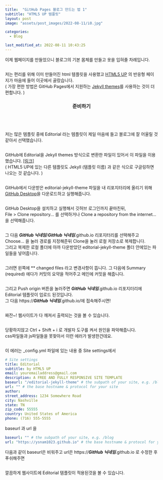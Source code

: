 ```yaml
---
title:  "GitHub Pages 블로그 만드는 법 1"
subtitle: "HTML5 UP 템플릿"
layout: post
image: "assets/post_images/2022-08-11/i0.jpg"

categories:
  - Blog

last_modified_at: 2022-08-11 10:43:25
---
```


이제 웹페이지를 만들었으니 블로그의 기본 몸체를 만들고 옷을 입혀줄 차례입니다. 

<span class="image fit"><img src="{{ 'assets/post_images/2022-08-11/i0.jpg' | relative_url }}" alt="" /></span>

저는 편리를 위해 이미 만들어진 html 템플릿을 사용했고 <a href="https://html5up.net/" target="_blank" rel=" noopener noreferrer">HTML5 UP</a> 의 반응형 페이지가 마음에 들어 이곳에서 골랐습니다. <br>
( 가장 편한 방법은 GitHub Pages에서 지원하는 <a href="http://jekyllthemes.org/" target="_blank" rel=" noopener noreferrer">Jekyll themes</a>를 사용하는 것이 더 편합니다. )

<header class="major">
  <h3>준비하기</h3>
</header>

<span class="image fit"><img src="{{ 'assets/post_images/2022-08-11/i1.jpg' | relative_url }}" alt="" /></span>

저는 많은 템플릿 중에 Editorial 라는 템플릿이 제일 마음에 들고 블로그에 잘 어울릴 것 같아서 선택했습니다. 

<span class="image fit"><img src="{{ 'assets/post_images/2022-08-11/i2.jpg' | relative_url }}" alt="" /></span>

GitHub에 Editorial을 Jekyll themes 방식으로 변환한 파일이 있어서 이 파일을 이용했습니다. <a href="https://github.com/andrewbanchich/editorial-jekyll-theme" target="_blank" rel=" noopener noreferrer">[링크]</a><br>
( HTML5 UP에 있는 다른 템플릿도 Jekyll (템플릿 이름) 과 같은 식으로 구글링하면 나오는 것 같습니다. )

<span class="image fit"><img src="{{ 'assets/post_images/2022-08-11/i3.jpg' | relative_url }}" alt="" /></span>

GitHub에서 다운받은 editorial-jekyll-theme 파일을 내 리포지터리에 올리기 위해 <a href="https://desktop.github.com/" target="_blank" rel=" noopener noreferrer">GitHub Desktop</a>을 다운로드하고 실행해줍니다.

<span class="image fit"><img src="{{ 'assets/post_images/2022-08-11/i4.jpg' | relative_url }}" alt="" /></span>

GitHub Desktop을 설치하고 실행해서 깃허브 로그인까지 끝마친뒤, <br>
File > Clone repository... 를 선택하거나 Clone a repository from the internet... 을 선택해줍니다.

<span class="image fit"><img src="{{ 'assets/post_images/2022-08-11/i5.jpg' | relative_url }}" alt="" /></span>

그 다음 ***GitHub 닉네임***/***GitHub 닉네임***.github.io 리포지터리를 선택해주고 Choose... 을 눌러 경로를 지정해준뒤 Clone을 눌러 로컬 저장소로 복제합니다. <br>
그리고 복제한 로컬 폴더에 아까 다운받았던 editorial-jekyll-theme 폴더 안에있는 파일들을 넣어줍니다.

<span class="image fit"><img src="{{ 'assets/post_images/2022-08-11/i6.jpg' | relative_url }}" alt="" /></span>

그러면 왼쪽에 ** changed files 라고 변경사항이 뜹니다. 그 다음에 Summary (required) 에다가 커밋의 요약을 적어주고 메인에 커밋을 해줍니다.

<span class="image fit"><img src="{{ 'assets/post_images/2022-08-11/i7.jpg' | relative_url }}" alt="" /></span>

그리고 Push origin 버튼을 눌러주면 ***GitHub 닉네임***.github.io 리포지터리에 Editorial 템플릿이 업로드 된것입니다. <br>
그 다음 <a>https://***GitHub 닉네임***.github.io/</a>에 접속해주시면!

<span class="image fit"><img src="{{ 'assets/post_images/2022-08-11/i8.jpg' | relative_url }}" alt="" /></span>

짜잔~! 웹사이트가 다 깨져서 출력되는 것을 볼 수 있습니다.

<span class="image fit"><img src="{{ 'assets/post_images/2022-08-11/i9.jpg' | relative_url }}" alt="" /></span>

당황하지않고 Ctrl + Shift + i 로 개발자 도구를 켜서 원인을 파악해줍니다. <br>
css파일들과 js파일들을 못찾아서 이런 에러가 발생한건데요.

<span class="image fit"><img src="{{ 'assets/post_images/2022-08-11/i10.jpg' | relative_url }}" alt="" /></span>

이 에러는 _config.yml 파일에 있는 내용 중 Site settings에서

```yaml
# Site settings
title: Editorial
subtitle: by HTML5 UP
email: youremailaddress@gmail.com
description: A FREE AND FULLY RESPONSIVE SITE TEMPLATE
baseurl: "/editorial-jekyll-theme" # the subpath of your site, e.g. /blog
url: "" # the base hostname & protocol for your site
author:
street_address: 1234 Somewhere Road
city: Nashville
state: TN
zip_code: 55555
country: United States of America
phone: (716) 555-5555
```

baseurl 과 url 을

```yaml
baseurl: "" # the subpath of your site, e.g. /blog
url: "https://ysnam1023.github.io" # the base hostname & protocol for your site
```

다음과 같이 baseurl은 비워주고 url은 https://***GitHub 닉네임***.github.io 로 수정한 후 푸쉬해주면

<span class="image fit"><img src="{{ 'assets/post_images/2022-08-11/i11.jpg' | relative_url }}" alt="" /></span>

깔끔하게 웹사이트에 Editorial 템플릿이 적용된것을 볼 수 있습니다.